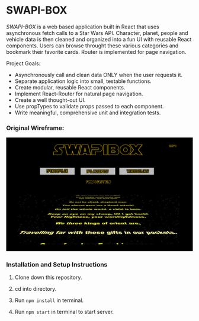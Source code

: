 # **SWAPI-BOX**



*SWAPI-BOX* is a web based application built in React that uses asynchronous fetch calls to a Star Wars API. Character, planet, people and vehicle data is then cleaned and organized into a fun UI with reusable React components. Users can browse throught these various categories and bookmark their favorite cards. Router is implemented for page navigation.

Project Goals: 
* Asynchronously call and clean data ONLY when the user requests it.
* Separate application logic into small, testable functions.
* Create modular, reusable React components.
* Implement React-Router for natural page navigation.
* Create a well thought-out UI.
* Use propTypes to validate props passed to each component.
* Write meaningful, comprehensive unit and integration tests.



### Original Wireframe:

![swapibox-wireframe](assets/swapibox-wireframe.png)


### Installation and Setup Instructions

1. Clone down this repository.

2. cd into directory.

3. Run `npm install` in terminal.

4. Run `npm start` in terminal to start server.



